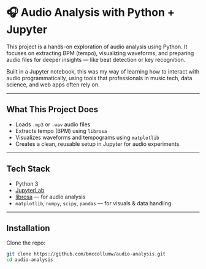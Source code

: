 # 🎧 Audio Analysis with Python + Jupyter

This project is a hands-on exploration of audio analysis using Python. It focuses on extracting BPM (tempo), visualizing waveforms, and preparing audio files for deeper insights — like beat detection or key recognition.

Built in a Jupyter notebook, this was my way of learning how to interact with audio programmatically, using tools that professionals in music tech, data science, and web apps often rely on.

---

## What This Project Does

- Loads `.mp3` or `.wav` audio files
- Extracts tempo (BPM) using `librosa`
- Visualizes waveforms and tempograms using `matplotlib`
- Creates a clean, reusable setup in Jupyter for audio experiments

---

## Tech Stack

- Python 3
- [JupyterLab](https://jupyter.org/)
- [librosa](https://librosa.org/doc/main/index.html) — for audio analysis
- `matplotlib`, `numpy`, `scipy`, `pandas` — for visuals & data handling

---

## Installation

Clone the repo:
```bash
git clone https://github.com/bmccollumw/audio-analysis.git
cd audio-analysis
